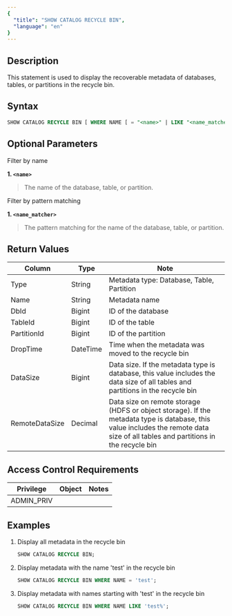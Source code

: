 ```yaml
---
{
  "title": "SHOW CATALOG RECYCLE BIN",
  "language": "en"
}
---
```


<!--
Licensed to the Apache Software Foundation (ASF) under one
or more contributor license agreements.  See the NOTICE file
distributed with this work for additional information
regarding copyright ownership.  The ASF licenses this file
to you under the Apache License, Version 2.0 (the
"License"); you may not use this file except in compliance
with the License.  You may obtain a copy of the License at

  http://www.apache.org/licenses/LICENSE-2.0

Unless required by applicable law or agreed to in writing,
software distributed under the License is distributed on an
"AS IS" BASIS, WITHOUT WARRANTIES OR CONDITIONS OF ANY
KIND, either express or implied.  See the License for the
specific language governing permissions and limitations
under the License.
-->

## Description

This statement is used to display the recoverable metadata of databases, tables, or partitions in the recycle bin.

## Syntax

```sql
SHOW CATALOG RECYCLE BIN [ WHERE NAME [ = "<name>" | LIKE "<name_matcher>"] ]
```

## Optional Parameters

Filter by name

**1. `<name>`**
> The name of the database, table, or partition.

Filter by pattern matching

**1. `<name_matcher>`**
> The pattern matching for the name of the database, table, or partition.

## Return Values

| Column         | Type     | Note                                                                                                                                                                             |
|----------------|----------|----------------------------------------------------------------------------------------------------------------------------------------------------------------------------------|
| Type           | String   | Metadata type: Database, Table, Partition                                                                                                                                        |
| Name           | String   | Metadata name                                                                                                                                                                    |
| DbId           | Bigint   | ID of the database                                                                                                                                                               |
| TableId        | Bigint   | ID of the table                                                                                                                                                                  |
| PartitionId    | Bigint   | ID of the partition                                                                                                                                                              |
| DropTime       | DateTime | Time when the metadata was moved to the recycle bin                                                                                                                              |
| DataSize       | Bigint   | Data size. If the metadata type is database, this value includes the data size of all tables and partitions in the recycle bin                                                   |
| RemoteDataSize | Decimal  | Data size on remote storage (HDFS or object storage). If the metadata type is database, this value includes the remote data size of all tables and partitions in the recycle bin |

## Access Control Requirements

| Privilege   | Object | Notes |
|-------------|--------|-------|
| ADMIN_PRIV  |        |       |

## Examples

1. Display all metadata in the recycle bin

    ```sql
    SHOW CATALOG RECYCLE BIN;
    ```

2. Display metadata with the name 'test' in the recycle bin

    ```sql
    SHOW CATALOG RECYCLE BIN WHERE NAME = 'test';
    ```

3. Display metadata with names starting with 'test' in the recycle bin

    ```sql
    SHOW CATALOG RECYCLE BIN WHERE NAME LIKE 'test%';
    ```

